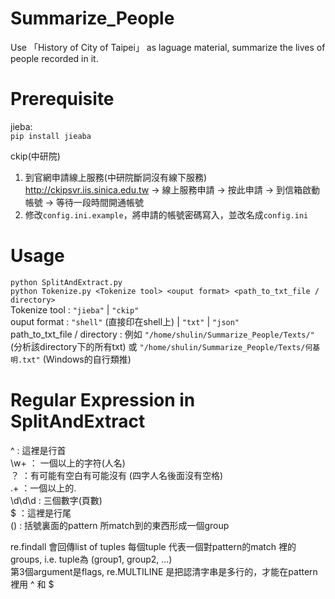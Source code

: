 # Summarize_People
Use 「History of City of Taipei」 as laguage material, summarize the lives of people recorded in it. 
  
# Prerequisite
jieba:  
`pip install jieaba`
  
ckip(中研院)  
1. 到官網申請線上服務(中研院斷詞沒有線下服務)
http://ckipsvr.iis.sinica.edu.tw → 線上服務申請 → 按此申請 → 到信箱啟動帳號 → 等待一段時間開通帳號  
2. 修改`config.ini.example`，將申請的帳號密碼寫入，並改名成`config.ini`  
  
# Usage
`python SplitAndExtract.py`  
`python Tokenize.py <Tokenize tool> <ouput format> <path_to_txt_file / directory>`  
Tokenize tool : `"jieba"` | `"ckip"`  
ouput format : `"shell"` (直接印在shell上) | `"txt"` | `"json"`  
path_to_txt_file / directory : 例如 `"/home/shulin/Summarize_People/Texts/"`(分析該directory下的所有txt) 或 `"/home/shulin/Summarize_People/Texts/何基明.txt"` (Windows的自行類推)  
  
# Regular Expression in SplitAndExtract
^ : 這裡是行首  
\w+ ： 一個以上的字符(人名)  
 ？ ：有可能有空白有可能沒有 (四字人名後面沒有空格)  
\.+ ：一個以上的.  
\d\d\d : 三個數字(頁數)  
$ ：這裡是行尾  
() : 括號裏面的pattern 所match到的東西形成一個group  
  
re.findall 會回傳list of tuples
每個tuple 代表一個對pattern的match 裡的groups, i.e. tuple為 (group1, group2, ...)  
第3個argument是flags, re.MULTILINE 是把認清字串是多行的，才能在pattern裡用 ^ 和 $
